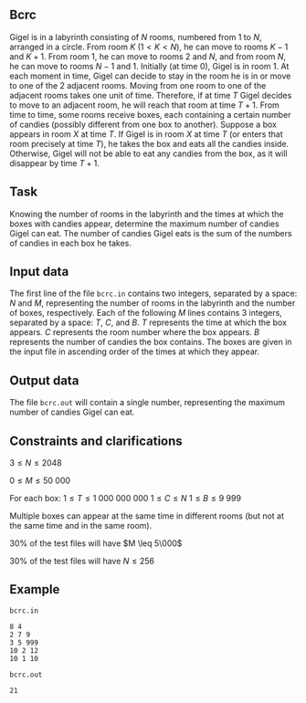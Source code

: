 ## Bcrc

Gigel is in a labyrinth consisting of $N$ rooms, numbered from $1$ to $N$, arranged in a circle. From room $K$ $(1 < K < N)$, he can move to rooms $K - 1$ and $K + 1$. From room $1$, he can move to rooms $2$ and $N$, and from room $N$, he can move to rooms $N - 1$ and $1$. Initially (at time $0$), Gigel is in room $1$. At each moment in time, Gigel can decide to stay in the room he is in or move to one of the $2$ adjacent rooms. Moving from one room to one of the adjacent rooms takes one unit of time. Therefore, if at time $T$ Gigel decides to move to an adjacent room, he will reach that room at time $T + 1$. From time to time, some rooms receive boxes, each containing a certain number of candies (possibly different from one box to another). Suppose a box appears in room $X$ at time $T$. If Gigel is in room $X$ at time $T$ (or enters that room precisely at time $T$), he takes the box and eats all the candies inside. Otherwise, Gigel will not be able to eat any candies from the box, as it will disappear by time $T + 1$.

## Task

Knowing the number of rooms in the labyrinth and the times at which the boxes with candies appear, determine the maximum number of candies Gigel can eat. The number of candies Gigel eats is the sum of the numbers of candies in each box he takes.

## Input data

The first line of the file `bcrc.in` contains two integers, separated by a space: $N$ and $M$, representing the number of rooms in the labyrinth and the number of boxes, respectively. Each of the following $M$ lines contains $3$ integers, separated by a space: $T$, $C$, and $B$. $T$ represents the time at which the box appears. $C$ represents the room number where the box appears. $B$ represents the number of candies the box contains. The boxes are given in the input file in ascending order of the times at which they appear.

## Output data

The file `bcrc.out` will contain a single number, representing the maximum number of candies Gigel can eat.

## Constraints and clarifications

$3 \leq N \leq 2048$

$0 \leq M \leq 50\ 000$

For each box:
$1 \leq T \leq 1\ 000\ 000\ 000$ 
$1 \leq C \leq N$
$1 \leq B \leq 9\ 999$

Multiple boxes can appear at the same time in different rooms (but not at the same time and in the same room).

$30\%$ of the test files will have $M \leq 5\000$

$30\%$ of the test files will have $N \leq 256$

## Example

`bcrc.in`
```
8 4
2 7 9
3 5 999
10 2 12
10 1 10
```

`bcrc.out`
```
21
```